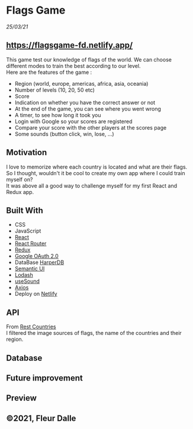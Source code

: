 # Flags Game

_25/03/21_

## https://flagsgame-fd.netlify.app/

This game test our knowledge of flags of the world. We can choose different modes to train the best according to our level. <br>
Here are the features of the game :

- Region (world, europe, americas, africa, asia, oceania)
- Number of levels (10, 20, 50 etc)
- Score
- Indication on whether you have the correct answer or not
- At the end of the game, you can see where you went wrong
- A timer, to see how long it took you
- Login with Google so your scores are registered
- Compare your score with the other players at the scores page
- Some sounds (button click, win, lose, ...)

## Motivation

I love to memorize where each country is located and what are their flags. <br>
So I thought, wouldn't it be cool to create my own app where I could train myself on? <br>
It was above all a good way to challenge myself for my first React and Redux app.<br>

## Built With

- CSS
- JavaScript
- [React](https://fr.reactjs.org/)
- [React Router](https://reactrouter.com/)
- [Redux](https://redux.js.org/)
- [Google OAuth 2.0](https://developers.google.com/identity/protocols/oauth2)
- DataBase [HarperDB](https://harperdb.io/)
- [Semantic UI](https://semantic-ui.com/)
- [Lodash](https://lodash.com/)
- [useSound](https://www.npmjs.com/package/use-sound)
- [Axios](https://www.npmjs.com/package/axios)
- Deploy on [Netlify](https://www.netlify.com/)

## API

From [Rest Countries](https://restcountries.eu/#rest-countries-stay-up-to-date) <br>
I filtered the image sources of flags, the name of the countries and their region.

## Database

## Future improvement

## Preview

## ©2021, Fleur Dalle
